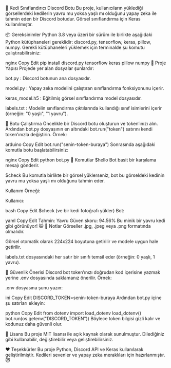 🐾 Kedi Sınıflandırıcı Discord Botu
Bu proje, kullanıcıların yüklediği görsellerdeki kedilerin yavru mu yoksa yaşlı mı olduğunu yapay zeka ile tahmin eden bir Discord botudur. Görsel sınıflandırma için Keras kullanılmıştır.

📦 Gereksinimler
Python 3.8 veya üzeri bir sürüm ile birlikte aşağıdaki Python kütüphaneleri gereklidir: discord.py, tensorflow, keras, pillow, numpy. Gerekli kütüphaneleri yüklemek için terminalde şu komutu çalıştırabilirsiniz:

nginx
Copy
Edit
pip install discord.py tensorflow keras pillow numpy
📁 Proje Yapısı
Projede yer alan dosyalar şunlardır:

bot.py : Discord botunun ana dosyasıdır.

model.py : Yapay zeka modelini çalıştıran sınıflandırma fonksiyonunu içerir.

keras_model.h5 : Eğitilmiş görsel sınıflandırma model dosyasıdır.

labels.txt : Modelin sınıflandırma çıktılarında kullandığı sınıf isimlerini içerir (örneğin: "0 yaşlı", "1 yavru").

🚀 Botu Çalıştırma
Öncelikle bir Discord botu oluşturun ve token’ınızı alın. Ardından bot.py dosyasının en altındaki bot.run("token") satırını kendi token’ınızla değiştirin. Örnek:

arduino
Copy
Edit
bot.run("senin-token-buraya")
Sonrasında aşağıdaki komutla botu başlatabilirsiniz:

nginx
Copy
Edit
python bot.py
💬 Komutlar
$hello
Bot basit bir karşılama mesajı gönderir.

$check
Bu komutla birlikte bir görsel yüklerseniz, bot bu görseldeki kedinin yavru mu yoksa yaşlı mı olduğunu tahmin eder.

Kullanım Örneği:

Kullanıcı:

bash
Copy
Edit
$check
(ve bir kedi fotoğrafı yükler)
Bot:

yaml
Copy
Edit
Tahmin: Yavru
Güven skoru: 94.56%
Bu minik bir yavru kedi gibi görünüyor! 😺
📌 Notlar
Görseller .jpg, .jpeg veya .png formatında olmalıdır.

Görsel otomatik olarak 224x224 boyutuna getirilir ve modele uygun hale getirilir.

labels.txt dosyasındaki her satır bir sınıfı temsil eder (örneğin: 0 yaşlı, 1 yavru).

🔐 Güvenlik Önerisi
Discord bot token’ınızı doğrudan kod içerisine yazmak yerine .env dosyasında saklamanız önerilir. Örnek:

.env dosyasına şunu yazın:

ini
Copy
Edit
DISCORD_TOKEN=senin-token-buraya
Ardından bot.py içine şu satırları ekleyin:

python
Copy
Edit
from dotenv import load_dotenv
load_dotenv()
bot.run(os.getenv("DISCORD_TOKEN"))
Böylece token bilgisi gizli kalır ve kodunuz daha güvenli olur.

🐍 Lisans
Bu proje MIT lisansı ile açık kaynak olarak sunulmuştur. Dilediğiniz gibi kullanabilir, değiştirebilir veya geliştirebilirsiniz.

❤️ Teşekkürler
Bu proje Python, Discord API ve Keras kullanılarak geliştirilmiştir. Kedileri sevenler ve yapay zeka meraklıları için hazırlanmıştır. 😻

